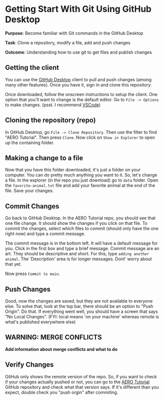 # Getting Start With Git Using GitHub Desktop

**Purpose**: Become familiar with Git commands in the GitHub Desktop

**Task**: Clone a repository, modify a file, add and push changes

**Outcome**: Understanding how to use git to get files and publish changes

## Getting the client

You can use the [GitHub Desktop](https://desktop.github.com/) client to pull and push changes (among many other features). Once you have it, sign in and clone this repository. 

Once downloaded, follow the onscreen instructions to setup the client. One option that you'll want to change is the default editor. Go to ```File -> Options ``` to make changes. (psst. I recommend [VSCode](https://code.visualstudio.com/))

## Cloning the repository (repo)

In GitHub Desktop, go ``` File -> Clone Repository ```. Then use the filter to find "AERO Tutorial". Then press ```Clone```. Now click on ```Show in Explorer``` to open up the containing folder. 

## Making a change to a file

Now that you have this folder downloaded, it's just a folder on your computer. You can do pretty much anything you want to it. So, let's change a file. In the explorer (in the repo you just download) go to ```data``` folder. Open the ```favorite-animal.txt``` file and add your favorite animal at the end of the file. Save your changes. 

## Commit Changes

Go back to GitHub Desktop. In the AERO Tutorial repo, you should see that one file change. It should show the changes if you click on that file. To commit the changes, select which files to commit (should only have the one right now) and type a commit message. 

The commit message is in the bottom left. It will have a default message for you. Click in the first box and type a brief message. Commit message are an art. They should be descriptive and short. For this, type ```adding another animal```. The 'Description' area is for longer messages. Dont' worry about that yet. 

Now press ```Commit to main```. 

## Push Changes

Good, now the changes are saved, but they are not available to everyone else. To solve that, look at the top bar, there should be an option to "Push Origin". Do that. If everything went well, you should have a screen that says "No Local Changes". (FYI: local means 'on your machine' whereas remote is what's published everywhere else)

## WARNING: MERGE CONFLICTS 

**Add information about merge conflicts and what to do**

## Verify Changes

GitHub only shows the remote version of the repo. So, if you want to check if your changes actually pushed or not, you can go to the [AERO Tutorial](https://github.com/uvmaero/AERO_Tutorial) GitHub repository and check what that version says. If it's different than you expect, double check you "push orgin" after commiting. 